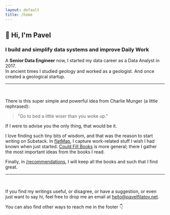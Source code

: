 ```yaml
---
layout: default
title: /home
---
```


## 👋 Hi, I'm Pavel

### I build and simplify data systems and improve Daily Work

A **Senior Data Engineer** now, I started my data career as a Data Analyst in 2017.  
In ancient times I studied geology and worked as a geologist.
And once created a geological startup.

---
<br>

There is this super simple and powerful idea from Charlie Munger (a little rephrased): 
> "Go to bed a little wiser than you woke up."

If I were to advise you the only thing, that would be it. 

I love finding such tiny bits of wisdom, and that was the reason to start writing on Substack.
In [flatMap](https://www.flatmap.blog/), I capture work-related stuff I wish I had known when just
started.
[Could Fill Books](https://couldfillbooks.substack.com/) is more general; there I gather the most important ideas
from the books I read.

Finally, in [/recommendations](/recommendations), I will keep all the books and such that I find great.


---
<br>

If you find my writings useful, or disagree, or have a suggestion, or even just want to say hi, 
feel free to drop me an email at [hello@pavelfilatov.net](mailto:hello@pavelfilatov.net).

You can also find other ways to reach me in the footer 👇

